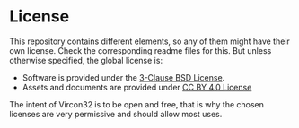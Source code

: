 # License

This repository contains different elements, so any of them might have their own license. Check the corresponding readme files for this. But unless otherwise specified, the global license is:

- Software is provided under the [3-Clause BSD License](https://opensource.org/license/bsd-3-clause).
- Assets and documents are provided under [CC BY 4.0 License](https://creativecommons.org/licenses/by/4.0/)

The intent of Vircon32 is to be open and free, that is why the chosen licenses are very permissive and should allow most uses.
